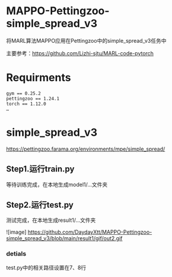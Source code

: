 # MAPPO-Pettingzoo-simple_spread_v3
将MARL算法MAPPO应用在Pettingzoo中的simple_spread_v3任务中

主要参考：https://github.com/Lizhi-sjtu/MARL-code-pytorch
# Requirments
    gym == 0.25.2
    pettingzoo == 1.24.1
    torch == 1.12.0
    …

# simple_spread_v3
https://pettingzoo.farama.org/environments/mpe/simple_spread/

## Step1.运行train.py
等待训练完成，在本地生成model1/...文件夹
## Step2.运行test.py
测试完成，在本地生成result1/...文件夹

![image] https://github.com/DaydayXtt/MAPPO-Pettingzoo-simple_spread_v3/blob/main/result1/gif/out2.gif

### detials
test.py中的相关路径设置在7、8行